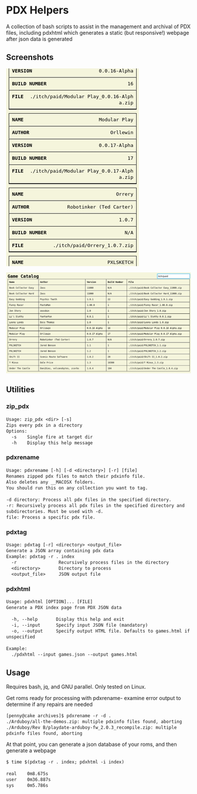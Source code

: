 # PDX Helpers
A collection of bash scripts to assist in the management and archival of PDX files, including pdxhtml which generates a static (but responsive!) webpage after json data is generated

## Screenshots

![Mobile View](mobile.png)

![Desktop View](desktop.png)

## Utilities

### zip_pdx

```
Usage: zip_pdx <dir> [-s]
Zips every pdx in a directory
Options:
  -s    Single fire at target dir
  -h    Display this help message

```


### pdxrename

```
Usage: pdxrename [-h] [-d <directory>] [-r] [file]
Renames zipped pdx files to match their pdxinfo file.
Also deletes any __MACOSX folders.
You should run this on any collection you want to tag.

-d directory: Process all pdx files in the specified directory.
-r: Recursively process all pdx files in the specified directory and subdirectories. Must be used with -d.
file: Process a specific pdx file.
```

### pdxtag

```
Usage: pdxtag [-r] <directory> <output_file>
Generate a JSON array containing pdx data
Example: pdxtag -r . index
  -r                Recursively process files in the directory
  <directory>       Directory to process
  <output_file>     JSON output file
```

### pdxhtml

```
Usage: pdxhtml [OPTION]... [FILE]
Generate a PDX index page from PDX JSON data

  -h, --help       Display this help and exit
  -i, --input      Specify input JSON file (mandatory)
  -o, --output     Specify output HTML file. Defaults to games.html if unspecified

Example:
  ./pdxhtml --input games.json --output games.html
```

## Usage

Requires bash, jq, and GNU parallel. Only tested on Linux.

Get roms ready for processing with pdxrename- examine error output to determine if any repairs are needed

```
[penny@cake archives]$ pdxrename -r -d .
./Arduboy/all-the-demos.zip: multiple pdxinfo files found, aborting
./Arduboy/Rev B/playdate-arduboy-fw_2.0.3_recompile.zip: multiple pdxinfo files found, aborting

```

At that point, you can generate a json database of your roms, and then generate a webpage

```
$ time $(pdxtag -r . index; pdxhtml -i index)

real    0m8.675s
user    0m36.887s
sys     0m5.786s
```

